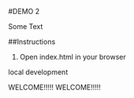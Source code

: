 #DEMO 2

Some Text


##Instructions

1. Open index.html in your browser

local development


WELCOME!!!!!
WELCOME!!!!!

